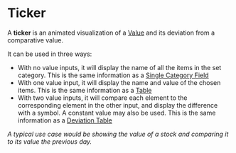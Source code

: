 # Ticker

A **ticker** is an animated visualization of a [Value](../concepts/index.md) and its deviation from a comparative value.

It can be used in three ways:
* With no value inputs, it will display the name of all the items in the set category. This is the same information as a [Single Category Field](single-category-field.md)
* With one value input, it will display the name and value of the chosen items. This is the same information as a [Table](table.md)
* With two value inputs, it will compare each element to the corresponding element in the other input, and display the difference with a symbol. A constant value may also be used. This is the same information as a [Deviation Table](deviation-table.md)


*A typical use case would be showing the value of a stock and comparing it to its value the previous day.*

